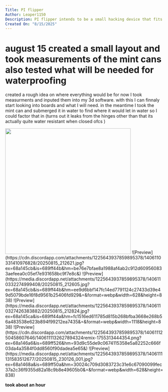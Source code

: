 ```yaml
---
Title: PI flipper
Author: Leaper1150
Description: PI flipper intends to be a small hacking device that fits in the many mint cans I have laying arround.
Created On: "8/15/2025"
---
```


# august 15 created a small layout and took measurements of the mint cans also tested what will be needed for waterproofing

created a rough idea on where everything would be for now 
I took measurments and inputed them into my 3d software.
with this I can finnaly start looking into boards and what I will need.
in the meantime I took the mint can and submerged it in water to find where it would let in water so I could factor that in 
(turns out it leaks from the hinges other than that its actually quite water resistant when closed ofcs ) 

<img src="https://github.com/user-attachments/assets/cc2dc77f-4a39-4c63-9951-c912564946ed" width="400">
![Preview](https://cdn.discordapp.com/attachments/1225643937859895378/1406110331410976828/20250815_212621.jpg?ex=68a145cb&is=689ff44b&hm=be76e7bfae8a1988af4ab2c912d609560833aefeea0c05ef7e931658bc9f7e8c&)
![Preview](https://media.discordapp.net/attachments/1225643937859895378/1406110332274999408/20250815_212605.jpg?ex=68a145cb&is=689ff44b&hm=ee9d6bbf147fc14ed7791124c27433d39e49d5079bde16f8d9561b25406fd929&=&format=webp&width=628&height=838)
![Preview](https://media.discordapp.net/attachments/1225643937859895378/1406110327426383882/20250815_212824.jpg?ex=68a145ca&is=689ff44a&hm=fc1516ed611785d815b268bfba3668e268b56a483538e623b894f99212ea7435&=&format=webp&width=1118&height=838)
![Preview](https://cdn.discordapp.com/attachments/1225643937859895378/1406111250458607646/1406111132627894324remix-1755313444354.png?ex=68a146a6&is=689ff526&hm=93d9c55de9c0674115358e5a82252c666f03da4a3584f0dd8560f90dadea5e65&)
![Preview](https://media.discordapp.net/attachments/1225643937859895378/1406111131583512677/20250815_230126_001.jpg?ex=68a1468a&is=689ff50a&hm=30024c709d3083723c31e6c67090099fec37a2c36f9355d82a18c9b8e49605b0&=&format=webp&width=628&height=838)


**took about an hour**
 
 
